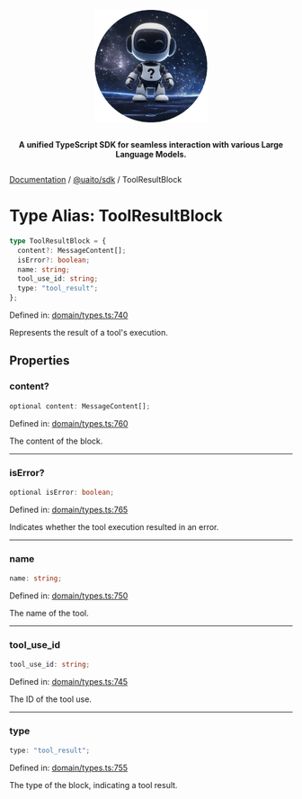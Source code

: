 <div style="display:flex; flex-direction:column; align-items:center;">
<p align="center">
  <img src="../UAITO.png" alt="UAITO Logo" width="200"/>
</p>

<p align="center">
  <strong>A unified TypeScript SDK for seamless interaction with various Large Language Models.</strong>
</p>
</div>

[Documentation](README.md) / [@uaito/sdk](@uaito.sdk.md) / ToolResultBlock

# Type Alias: ToolResultBlock

```ts
type ToolResultBlock = {
  content?: MessageContent[];
  isError?: boolean;
  name: string;
  tool_use_id: string;
  type: "tool_result";
};
```

Defined in: [domain/types.ts:740](https://github.com/elribonazo/uaito/blob/04309312147c13e296b527f56b609459b13e7903/packages/sdk/src/domain/types.ts#L740)

Represents the result of a tool's execution.

## Properties

### content?

```ts
optional content: MessageContent[];
```

Defined in: [domain/types.ts:760](https://github.com/elribonazo/uaito/blob/04309312147c13e296b527f56b609459b13e7903/packages/sdk/src/domain/types.ts#L760)

The content of the block.

***

### isError?

```ts
optional isError: boolean;
```

Defined in: [domain/types.ts:765](https://github.com/elribonazo/uaito/blob/04309312147c13e296b527f56b609459b13e7903/packages/sdk/src/domain/types.ts#L765)

Indicates whether the tool execution resulted in an error.

***

### name

```ts
name: string;
```

Defined in: [domain/types.ts:750](https://github.com/elribonazo/uaito/blob/04309312147c13e296b527f56b609459b13e7903/packages/sdk/src/domain/types.ts#L750)

The name of the tool.

***

### tool\_use\_id

```ts
tool_use_id: string;
```

Defined in: [domain/types.ts:745](https://github.com/elribonazo/uaito/blob/04309312147c13e296b527f56b609459b13e7903/packages/sdk/src/domain/types.ts#L745)

The ID of the tool use.

***

### type

```ts
type: "tool_result";
```

Defined in: [domain/types.ts:755](https://github.com/elribonazo/uaito/blob/04309312147c13e296b527f56b609459b13e7903/packages/sdk/src/domain/types.ts#L755)

The type of the block, indicating a tool result.
